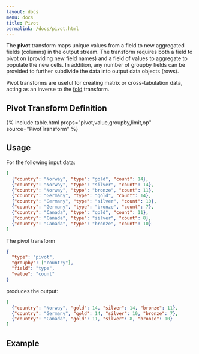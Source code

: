 ```yaml
---
layout: docs
menu: docs
title: Pivot
permalink: /docs/pivot.html
---
```


The **pivot** transform maps unique values from a field to new aggregated fields (columns) in the output stream. The transform requires both a field to pivot on (providing new field names) and a field of values to aggregate to populate the new cells. In addition, any number of groupby fields can be provided to further subdivide the data into output data objects (rows).

Pivot transforms are useful for creating matrix or cross-tabulation data, acting as an inverse to the [fold](fold.html) transform.

## Pivot Transform Definition

{% include table.html props="pivot,value,groupby,limit,op" source="PivotTransform" %}

## Usage

For the following input data:

```json
[
  {"country": "Norway", "type": "gold", "count": 14},
  {"country": "Norway", "type": "silver", "count": 14},
  {"country": "Norway", "type": "bronze", "count": 11},
  {"country": "Germany", "type": "gold", "count": 14},
  {"country": "Germany", "type": "silver", "count": 10},
  {"country": "Germany", "type": "bronze", "count": 7},
  {"country": "Canada", "type": "gold", "count": 11},
  {"country": "Canada", "type": "silver", "count": 8},
  {"country": "Canada", "type": "bronze", "count": 10}
]
```

The pivot transform

```json
{
  "type": "pivot",
  "groupby": ["country"],
  "field": "type",
  "value": "count"
}
```

produces the output:

```json
[
  {"country": "Norway", "gold": 14, "silver": 14, "bronze": 11},
  {"country": "Germany", "gold": 14, "silver": 10, "bronze": 7},
  {"country": "Canada", "gold": 11, "silver": 8, "bronze": 10}
]
```

## Example

<div class="vl-example" data-name="bar_column_pivot"></div>

<div class="vl-example" data-name="interactive_multi_line_pivot_tooltip"></div>
